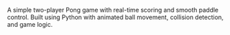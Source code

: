 A simple two-player Pong game with real-time scoring and smooth paddle control.
Built using Python with animated ball movement, collision detection, and game logic.
